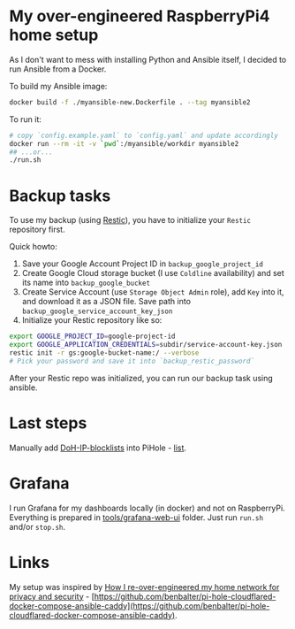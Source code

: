 # My over-engineered RaspberryPi4 home setup

As I don't want to mess with installing Python and Ansible itself, I decided to run Ansible from a Docker.

To build my Ansible image:

```sh
docker build -f ./myansible-new.Dockerfile . --tag myansible2
```

To run it:

```sh
# copy `config.example.yaml` to `config.yaml` and update accordingly
docker run --rm -it -v `pwd`:/myansible/workdir myansible2
## ...or...
./run.sh
```

# Backup tasks

To use my backup (using [Restic](https://restic.readthedocs.io/)), you have to initialize your `Restic` repository first.

Quick howto:

1. Save your Google Account Project ID in `backup_google_project_id`
2. Create Google Cloud storage bucket (I use `Coldline` availability) and set its name into `backup_google_bucket`
3. Create Service Account (use `Storage Object Admin` role), add `Key` into it, and download it as a JSON file. Save path into `backup_google_service_account_key_json`
4. Initialize your Restic repository like so:

```sh
export GOOGLE_PROJECT_ID=google-project-id
export GOOGLE_APPLICATION_CREDENTIALS=subdir/service-account-key.json
restic init -r gs:google-bucket-name:/ --verbose
# Pick your password and save it into `backup_restic_password`
```

After your Restic repo was initialized, you can run our backup task using ansible.

# Last steps

Manually add [DoH-IP-blocklists](https://github.com/dibdot/DoH-IP-blocklists) into PiHole - [list](https://raw.githubusercontent.com/dibdot/DoH-IP-blocklists/refs/heads/master/doh-domains_overall.txt).

# Grafana

I run Grafana for my dashboards locally (in docker) and not on RaspberryPi. Everything is prepared in [tools/grafana-web-ui](tools/grafana-web-ui) folder. Just run `run.sh` and/or `stop.sh`.

# Links

My setup was inspired by [How I re-over-engineered my home network for privacy and security](https://ben.balter.com/2021/09/01/how-i-re-over-engineered-my-home-network/) - [https://github.com/benbalter/pi-hole-cloudflared-docker-compose-ansible-caddy](https://github.com/benbalter/pi-hole-cloudflared-docker-compose-ansible-caddy).

